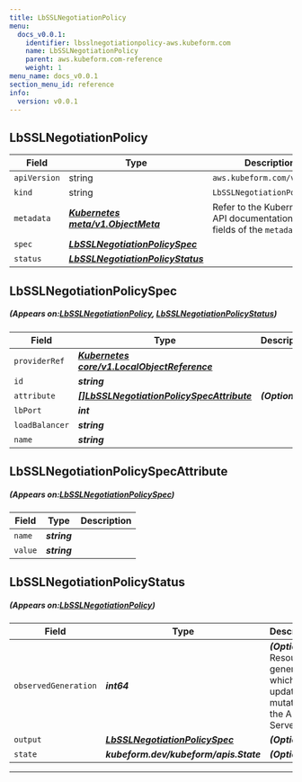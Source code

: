 ```yaml
---
title: LbSSLNegotiationPolicy
menu:
  docs_v0.0.1:
    identifier: lbsslnegotiationpolicy-aws.kubeform.com
    name: LbSSLNegotiationPolicy
    parent: aws.kubeform.com-reference
    weight: 1
menu_name: docs_v0.0.1
section_menu_id: reference
info:
  version: v0.0.1
---
```


## LbSSLNegotiationPolicy
| Field | Type | Description |
| ------ | ----- | ----------- |
| `apiVersion` | string | `aws.kubeform.com/v1alpha1` |
|    `kind` | string | `LbSSLNegotiationPolicy` |
| `metadata` | ***[Kubernetes meta/v1.ObjectMeta](https://kubernetes.io/docs/reference/generated/kubernetes-api/v1.13/#objectmeta-v1-meta)***|Refer to the Kubernetes API documentation for the fields of the `metadata` field.|
| `spec` | ***[LbSSLNegotiationPolicySpec](#LbSSLNegotiationPolicySpec)***||
| `status` | ***[LbSSLNegotiationPolicyStatus](#LbSSLNegotiationPolicyStatus)***||
## LbSSLNegotiationPolicySpec
##### (Appears on:[LbSSLNegotiationPolicy](#LbSSLNegotiationPolicy), [LbSSLNegotiationPolicyStatus](#LbSSLNegotiationPolicyStatus))
| Field | Type | Description |
| ------ | ----- | ----------- |
| `providerRef` | ***[Kubernetes core/v1.LocalObjectReference](https://kubernetes.io/docs/reference/generated/kubernetes-api/v1.13/#localobjectreference-v1-core)***||
| `id` | ***string***||
| `attribute` | ***[[]LbSSLNegotiationPolicySpecAttribute](#LbSSLNegotiationPolicySpecAttribute)***| ***(Optional)*** |
| `lbPort` | ***int***||
| `loadBalancer` | ***string***||
| `name` | ***string***||
## LbSSLNegotiationPolicySpecAttribute
##### (Appears on:[LbSSLNegotiationPolicySpec](#LbSSLNegotiationPolicySpec))
| Field | Type | Description |
| ------ | ----- | ----------- |
| `name` | ***string***||
| `value` | ***string***||
## LbSSLNegotiationPolicyStatus
##### (Appears on:[LbSSLNegotiationPolicy](#LbSSLNegotiationPolicy))
| Field | Type | Description |
| ------ | ----- | ----------- |
| `observedGeneration` | ***int64***| ***(Optional)*** Resource generation, which is updated on mutation by the API Server.|
| `output` | ***[LbSSLNegotiationPolicySpec](#LbSSLNegotiationPolicySpec)***| ***(Optional)*** |
| `state` | ***kubeform.dev/kubeform/apis.State***| ***(Optional)*** |
---
